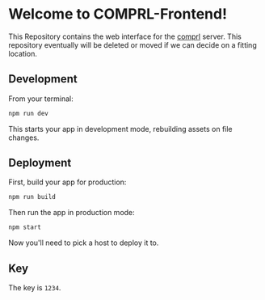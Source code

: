 # Welcome to COMPRL-Frontend!

This Repository contains the web interface for the [comprl](https://github.com/martius-lab/teamproject-competition-server) server.
This repository eventually will be deleted or moved if we can decide on a fitting location.
## Development

From your terminal:

```sh
npm run dev
```

This starts your app in development mode, rebuilding assets on file changes.

## Deployment

First, build your app for production:

```sh
npm run build
```

Then run the app in production mode:

```sh
npm start
```

Now you'll need to pick a host to deploy it to.

## Key
The key is `1234`.
